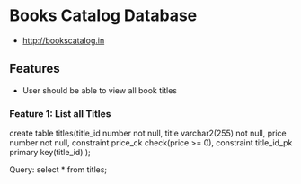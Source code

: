 # Books Catalog Database
* http://bookscatalog.in


## Features
* User should be able to view all book titles


### Feature 1: List all Titles
create table titles(title_id number not null,
title varchar2(255) not null,
price number not null,
constraint price_ck check(price >= 0),
constraint title_id_pk primary key(title_id)
);

Query:
select * from titles;
